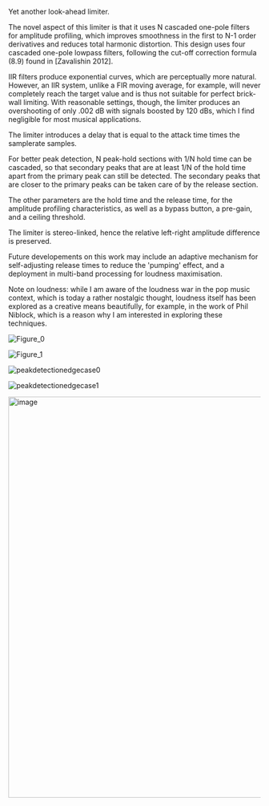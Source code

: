 Yet another look-ahead limiter. 

The novel aspect of this limiter is that it
uses N cascaded one-pole filters for amplitude profiling, which improves
smoothness in the first to N-1 order derivatives and reduces total 
harmonic distortion. This design uses four cascaded one-pole lowpass filters, 
following the cut-off correction formula (8.9) found in [Zavalishin 2012].

IIR filters produce exponential curves, which are perceptually more natural.
However, an IIR system, unlike a FIR moving average, for example, will never
completely reach the target value and is thus not suitable for perfect 
brick-wall limiting. With reasonable settings, though, the limiter
produces an overshooting of only .002 dB with signals boosted by 120 dBs,
which I find negligible for most musical applications.

The limiter introduces a delay that is equal to the attack time times 
the samplerate samples.

For better peak detection, N peak-hold sections with 1/N hold time can be 
cascaded, so that secondary peaks that are at least 1/N of the hold time
apart from the primary peak can still be detected. The secondary peaks
that are closer to the primary peaks can be taken care of by the release
section.

The other parameters are the hold time and the release time, for the
amplitude profiling characteristics, as well as a bypass button, a pre-gain,
and a ceiling threshold.

The limiter is stereo-linked, hence the relative left-right amplitude
difference is preserved.

Future developements on this work may include an adaptive mechanism for
self-adjusting release times to reduce the 'pumping' effect, and a deployment
in multi-band processing for loudness maximisation.

Note on loudness: while I am aware of the loudness war in the pop music
context, which is today a rather nostalgic thought, loudness itself has been
explored as a creative means beautifully, for example, in the work of
Phil Niblock, which is a reason why I am interested in exploring these
techniques.

 ![Figure_0](https://user-images.githubusercontent.com/30258280/153643622-e3e698c0-cd32-4c5a-96f5-74e3ef4928ca.png)
 
 ![Figure_1](https://user-images.githubusercontent.com/30258280/153643639-85be6520-9a9b-4788-b1be-6ee7819313fd.png)
 
 ![peakdetectionedgecase0](https://user-images.githubusercontent.com/30258280/153750561-a6b7ce92-aaf1-4927-86d5-9d130abbacbe.png)

 ![peakdetectionedgecase1](https://user-images.githubusercontent.com/30258280/153750565-11f07762-309d-4ea3-9593-a1a2fd97ec58.png)
 
 <img width="800" alt="image" src="https://user-images.githubusercontent.com/30258280/153645236-b0ab2bcd-e3f0-4a3a-adfe-a73ed52a737b.png">



